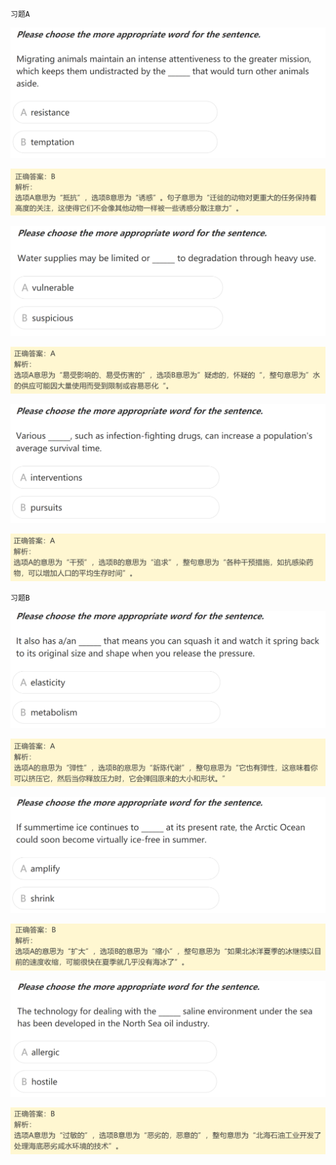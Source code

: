 `习题A`

![image-20240618231815915](assets/12.阅读高频词汇(3)-人与自然/image-20240618231815915.png)

![image-20240618231824464](assets/12.阅读高频词汇(3)-人与自然/image-20240618231824464.png)

![image-20240618231836671](assets/12.阅读高频词汇(3)-人与自然/image-20240618231836671.png)

![image-20240618231845289](assets/12.阅读高频词汇(3)-人与自然/image-20240618231845289.png)

![image-20240618231855603](assets/12.阅读高频词汇(3)-人与自然/image-20240618231855603.png)

![image-20240618231904957](assets/12.阅读高频词汇(3)-人与自然/image-20240618231904957.png)

`习题B`

![image-20240618232326639](assets/12.阅读高频词汇(3)-人与自然/image-20240618232326639.png)

![image-20240618232334686](assets/12.阅读高频词汇(3)-人与自然/image-20240618232334686.png)

![image-20240618232342334](assets/12.阅读高频词汇(3)-人与自然/image-20240618232342334.png)

![image-20240618232350424](assets/12.阅读高频词汇(3)-人与自然/image-20240618232350424.png)

![image-20240618232358390](assets/12.阅读高频词汇(3)-人与自然/image-20240618232358390.png)

![image-20240618232405407](assets/12.阅读高频词汇(3)-人与自然/image-20240618232405407.png)